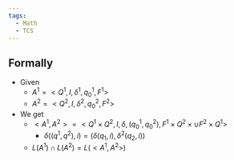 ```yaml
---
tags:
  - Math
  - TCS
---
```

## Formally
-  Given 
	- $A^1=<Q^1, I, \delta^1, q_0^1, F^1>$
	- $A^2=<Q^2, I, \delta^2, q_0^2, F^2>$
- We get
	-  $<A^1, A^2>=<Q^1\times Q^2, I, \delta, (q_0^1, q_0^2), F^1\times Q^2\times \cup F^2 \times Q^1>$
		- $\delta((q^1, q^2), i) = (\delta(q_1,i),\delta^2(q_2, i))$
	- $L(A^1)\cap L(A^2) = L(<A^1, A^2>)$ 
